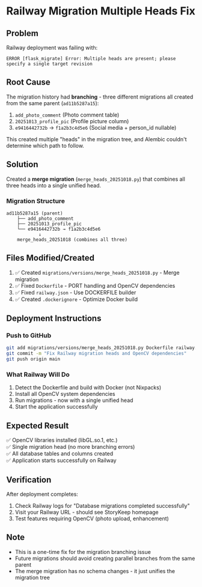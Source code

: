 # Railway Migration Multiple Heads Fix

## Problem
Railway deployment was failing with:
```
ERROR [flask_migrate] Error: Multiple heads are present; please specify a single target revision
```

## Root Cause
The migration history had **branching** - three different migrations all created from the same parent (`ad11b5287a15`):

1. `add_photo_comment` (Photo comment table)
2. `20251013_profile_pic` (Profile picture column)
3. `e9416442732b` → `f1a2b3c4d5e6` (Social media + person_id nullable)

This created multiple "heads" in the migration tree, and Alembic couldn't determine which path to follow.

## Solution
Created a **merge migration** (`merge_heads_20251018.py`) that combines all three heads into a single unified head.

### Migration Structure
```
ad11b5287a15 (parent)
    ├── add_photo_comment
    ├── 20251013_profile_pic
    └── e9416442732b → f1a2b3c4d5e6
            ↓
    merge_heads_20251018 (combines all three)
```

## Files Modified/Created
1. ✅ Created `migrations/versions/merge_heads_20251018.py` - Merge migration
2. ✅ Fixed `Dockerfile` - PORT handling and OpenCV dependencies
3. ✅ Fixed `railway.json` - Use DOCKERFILE builder
4. ✅ Created `.dockerignore` - Optimize Docker build

## Deployment Instructions

### Push to GitHub
```bash
git add migrations/versions/merge_heads_20251018.py Dockerfile railway.json .dockerignore release.py
git commit -m "Fix Railway migration heads and OpenCV dependencies"
git push origin main
```

### What Railway Will Do
1. Detect the Dockerfile and build with Docker (not Nixpacks)
2. Install all OpenCV system dependencies
3. Run migrations - now with a single unified head
4. Start the application successfully

## Expected Result
✅ OpenCV libraries installed (libGL.so.1, etc.)  
✅ Single migration head (no more branching errors)  
✅ All database tables and columns created  
✅ Application starts successfully on Railway

## Verification
After deployment completes:
1. Check Railway logs for "Database migrations completed successfully"
2. Visit your Railway URL - should see StoryKeep homepage
3. Test features requiring OpenCV (photo upload, enhancement)

## Note
- This is a one-time fix for the migration branching issue
- Future migrations should avoid creating parallel branches from the same parent
- The merge migration has no schema changes - it just unifies the migration tree
